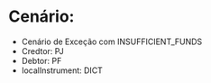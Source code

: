 # Cenário: 

- Cenário de Exceção com INSUFFICIENT_FUNDS
- Credtor: PJ
- Debtor: PF
- localInstrument: DICT